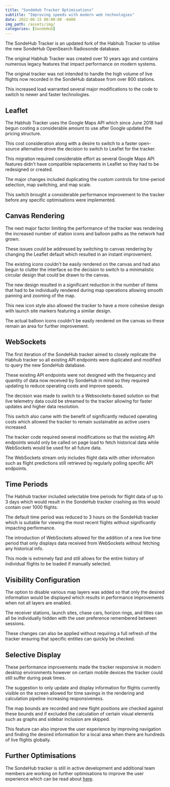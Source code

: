 ```yaml
---
title: "SondeHub Tracker Optimisations"
subtitle: "Improving speeds with modern web technologies"
date: 2022-06-15 00:00:00 -0400
img_path: /assets/img/
categories: [SondeHub]
---
```


The SondeHub Tracker is an updated fork of the Habhub Tracker to utilise the new SondeHub OpenSearch Radiosonde database.

The original Habhub Tracker was created over 10 years ago and contains numerous legacy features that impact performance on modern systems.

The original tracker was not intended to handle the high volume of live flights now recorded in the SondeHub database from over 800 stations.

This increased load warranted several major modifications to the code to switch to newer and faster technologies.

## Leaflet

The Habhub Tracker uses the Google Maps API which since June 2018 had begun costing a considerable amount to use after Google updated the pricing structure.

This cost consideration along with a desire to switch to a faster open-source alternative drove the decision to switch to Leaflet for the tracker.

This migration required considerable effort as several Google Maps API features didn't have compatible replacements in Leaflet so they had to be redesigned or created.

The major changes included duplicating the custom controls for time-period selection, map switching, and map scale.

This switch brought a considerable performance improvement to the tracker before any specific optimisations were implemented.

## Canvas Rendering

The next major factor limiting the performance of the tracker was rendering the increased number of station icons and balloon paths as the network had grown.

These issues could be addressed by switching to canvas rendering by changing the Leaflet default which resulted in an instant improvement.

The existing icons couldn't be easily rendered on the canvas and had also begun to clutter the interface so the decision to switch to a minimalistic circular design that could be drawn to the canvas.

The new design resulted in a significant reduction in the number of items that had to be individually rendered during map operations allowing smooth panning and zooming of the map.

This new icon style also allowed the tracker to have a more cohesive design with launch site markers featuring a similar design.

The actual balloon icons couldn't be easily rendered on the canvas so these remain an area for further improvement.

## WebSockets

The first iteration of the SondeHub tracker aimed to closely replicate the Habhub tracker so all existing API endpoints were duplicated and modified to query the new SondeHub database.

These existing API endpoints were not designed with the frequency and quantity of data now received by SondeHub in mind so they required updating to reduce operating costs and improve speeds.

The decision was made to switch to a Websockets-based solution so that live telemetry data could be streamed to the tracker allowing for faster updates and higher data resolution.

This switch also came with the benefit of significantly reduced operating costs which allowed the tracker to remain sustainable as active users increased.

The tracker code required several modifications so that the existing API endpoints would only be called on page load to fetch historical data while WebSockets would be used for all future data.

The WebSockets stream only includes flight data with other information such as flight predictions still retrieved by regularly polling specific API endpoints.

## Time Periods

The Habhub tracker included selectable time periods for flight data of up to 3 days which would result in the SondeHub tracker crashing as this would contain over 1000 flights.

The default time period was reduced to 3 hours on the SondeHub tracker which is suitable for viewing the most recent flights without significantly impacting performance.

The introduction of WebSockets allowed for the addition of a new live time period that only displays data received from WebSockets without fetching any historical info.

This mode is extremely fast and still allows for the entire history of individual flights to be loaded if manually selected.

## Visibility Configuration

The option to disable various map layers was added so that only the desired information would be displayed which results in performance improvements when not all layers are enabled.

The receiver stations, launch sites, chase cars, horizon rings, and titles can all be individually hidden with the user preference remembered between sessions.

These changes can also be applied without requiring a full refresh of the tracker ensuring that specific entities can quickly be checked.

## Selective Display

These performance improvements made the tracker responsive in modern desktop environments however on certain mobile devices the tracker could still suffer during peak times.

The suggestion to only update and display information for flights currently visible on the screen allowed for time savings in the rendering and calculation pipeline increasing responsiveness.

The map bounds are recorded and new flight positions are checked against these bounds and if excluded the calculation of certain visual elements such as graphs and sidebar inclusion are skipped.

This feature can also improve the user experience by improving navigation and finding the desired information for a local area when there are hundreds of live flights globally.

## Further Optimisations

The SondeHub tracker is still in active development and additional team members are working on further optimisations to improve the user experience which can be read about [here](https://www.patreon.com/posts/frustum-culling-87370094).